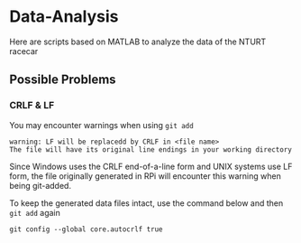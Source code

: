 # Data-Analysis
Here are scripts based on MATLAB to analyze the data of the NTURT racecar

## Possible Problems
### CRLF & LF
You may encounter warnings when using ```git add```

```
warning: LF will be replacedd by CRLF in <file name>
The file will have its original line endings in your working directory
```
Since Windows uses the CRLF end-of-a-line form and UNIX systems use LF form, the file originally generated in RPi will encounter this warning when being git-added.

To keep the generated data files intact, use the command below and then ```git add``` again
```
git config --global core.autocrlf true
```

